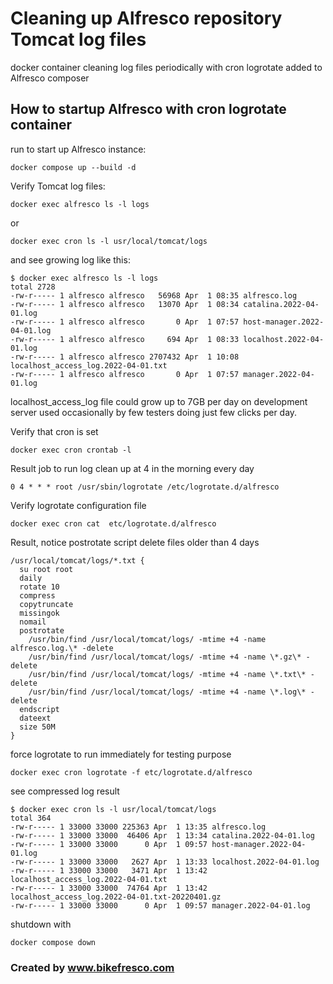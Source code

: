 # Cleaning up Alfresco repository Tomcat log files
docker container cleaning log files periodically with cron logrotate added to Alfresco composer

## How to startup Alfresco with cron logrotate container

run to start up Alfresco instance:

    docker compose up --build -d 

Verify Tomcat log files:

    docker exec alfresco ls -l logs
or

    docker exec cron ls -l usr/local/tomcat/logs


and see growing log like this:

    $ docker exec alfresco ls -l logs
    total 2728
    -rw-r----- 1 alfresco alfresco   56968 Apr  1 08:35 alfresco.log
    -rw-r----- 1 alfresco alfresco   13070 Apr  1 08:34 catalina.2022-04-01.log
    -rw-r----- 1 alfresco alfresco       0 Apr  1 07:57 host-manager.2022-04-01.log
    -rw-r----- 1 alfresco alfresco     694 Apr  1 08:33 localhost.2022-04-01.log
    -rw-r----- 1 alfresco alfresco 2707432 Apr  1 10:08 localhost_access_log.2022-04-01.txt
    -rw-r----- 1 alfresco alfresco       0 Apr  1 07:57 manager.2022-04-01.log

localhost_access_log file could grow up to 7GB per day on development server used occasionally by few testers doing just few clicks per day.

Verify that cron is set

    docker exec cron crontab -l

Result job to run log clean up at 4 in the morning every day

    0 4 * * * root /usr/sbin/logrotate /etc/logrotate.d/alfresco

Verify logrotate configuration file

    docker exec cron cat  etc/logrotate.d/alfresco

Result, notice postrotate script delete files older than 4 days

    /usr/local/tomcat/logs/*.txt {
      su root root
      daily
      rotate 10
      compress
      copytruncate
      missingok
      nomail
      postrotate
        /usr/bin/find /usr/local/tomcat/logs/ -mtime +4 -name alfresco.log.\* -delete
        /usr/bin/find /usr/local/tomcat/logs/ -mtime +4 -name \*.gz\* -delete
        /usr/bin/find /usr/local/tomcat/logs/ -mtime +4 -name \*.txt\* -delete
        /usr/bin/find /usr/local/tomcat/logs/ -mtime +4 -name \*.log\* -delete
      endscript
      dateext
      size 50M
    }


force logrotate to run immediately for testing purpose

    docker exec cron logrotate -f etc/logrotate.d/alfresco

see compressed log result

    $ docker exec cron ls -l usr/local/tomcat/logs
    total 364
    -rw-r----- 1 33000 33000 225363 Apr  1 13:35 alfresco.log
    -rw-r----- 1 33000 33000  46406 Apr  1 13:34 catalina.2022-04-01.log
    -rw-r----- 1 33000 33000      0 Apr  1 09:57 host-manager.2022-04-01.log
    -rw-r----- 1 33000 33000   2627 Apr  1 13:33 localhost.2022-04-01.log
    -rw-r----- 1 33000 33000   3471 Apr  1 13:42 localhost_access_log.2022-04-01.txt
    -rw-r----- 1 33000 33000  74764 Apr  1 13:42 localhost_access_log.2022-04-01.txt-20220401.gz
    -rw-r----- 1 33000 33000      0 Apr  1 09:57 manager.2022-04-01.log

shutdown with

    docker compose down


### Created by www.bikefresco.com
